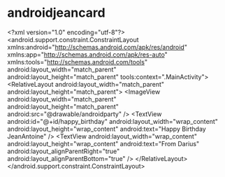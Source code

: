 # androidjeancard
&lt;?xml version="1.0" encoding="utf-8"?> &lt;android.support.constraint.ConstraintLayout xmlns:android="http://schemas.android.com/apk/res/android"     xmlns:app="http://schemas.android.com/apk/res-auto"     xmlns:tools="http://schemas.android.com/tools"     android:layout_width="match_parent"     android:layout_height="match_parent"     tools:context=".MainActivity"> &lt;RelativeLayout     android:layout_width="match_parent"     android:layout_height="match_parent">      &lt;ImageView         android:layout_width="match_parent"         android:layout_height="match_parent"         android:src="@drawable/androidparty" />      &lt;TextView         android:id="@+id/happy_birthday"         android:layout_width="wrap_content"         android:layout_height="wrap_content"         android:text="Happy Birthday JeanAntoine" />      &lt;TextView         android:layout_width="wrap_content"         android:layout_height="wrap_content"         android:text="From Darius"         android:layout_alignParentRight="true"         android:layout_alignParentBottom="true"         />  &lt;/RelativeLayout>  &lt;/android.support.constraint.ConstraintLayout>
